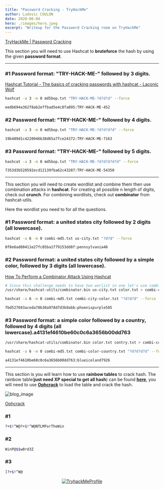 ```yaml
---
title: "Password Cracking - TryHackMe"
author: Ludovic COULON
date: 2020-06-04
hero: ./images/hero.jpeg
excerpt: "Writeup for the Password Cracking room on TryHackMe"
---
```


[TryHackMe | Password Cracking](https://tryhackme.com/room/passwordcracking)

This section you will need to use Hashcat to **bruteforce** the hash by using the given **password format**.

---

### #1 Password format: "TRY-HACK-ME-" followed by 3 digits.

[Hashcat Tutorial - The basics of cracking passwords with hashcat - Laconic Wolf](https://laconicwolf.com/2018/09/29/hashcat-tutorial-the-basics-of-cracking-passwords-with-hashcat/)

```bash
hashcat -a 3 -m 0 md5bop.txt "TRY-HACK-ME-?d?d?d" --force
```

```bash
eedb694a362f8ab2effbad5e4c8fa095:TRY-HACK-ME-452
```

### #2 Password format: "TRY-HACK-ME-" followed by 4 digits.

```bash
hashcat -a 3 -m 0 md5bop.txt "TRY-HACK-ME-?d?d?d?d" --force
```

```bash
19b489d1c4220946b38d65a7fce24372:TRY-HACK-ME-7163
```

### #3 Password format: "TRY-HACK-ME-" followed by 5 digits.

```bash
hashcat -a 3 -m 0 md5bop.txt "TRY-HACK-ME-?d?d?d?d?d" --force
```

```bash
7353d3b528592ecd12139fba62c43287:TRY-HACK-ME-54350
```

---

This section you will need to create wordlist and combine them then use combination attacks in **hashcat**. For creating all possible n length of digits, check out **crunch**. For combining wordlists, check out **combinator** from hashcat-utils.

Here the wordlist you need to for all the questions.

### #1 Password format: a united states city followed by 2 digits (all lowercase).

```bash
hashcat -a 6 -m 0 combi-md5.txt us-city.txt "?d?d" --force
```

```bash
0f8e6ad80411e27fc85ba1f79153dd8f:pennsylvania46
```

### #2 Password format: a united states city followed by a simple color, followed by 3 digits (all lowercase).

[How To Perform a Combinator Attack Using Hashcat](https://www.4armed.com/blog/hashcat-combinator-attack/)

```bash
# Since this challenge needs to have two worlist in one let's use combinator (hashcat utils)
/usr/share/hashcat-utils/combinator.bin us-city.txt color.txt > combi-city-color.txt
```

```bash
hashcat -a 6 -m 0 combi-md5.txt combi-city-color.txt "?d?d?d" --force
```

```bash
fbd527693aceda78b30a978d7d3b9abb:phoenixpurple585
```

### #3 Password format: a simple color followed by a country, followed by 4 digits (all lowercase).a4131ef4610be60c0c6a3656b00dd763

```bash
/usr/share/hashcat-utils/combinator.bin color.txt contry.txt > combi-color-country.txt
```

```bash
hashcat -a 6 -m 0 combi-md5.txt combi-color-country.txt "?d?d?d?d" --force
```

```bash
a4131ef4610be60c0c6a3656b00dd763:blueiceland7926
```

---

This section is you will learn how to use **rainbow tables** to crack hash. The rainbow table(**just need XP special to get all hash**) can be found **[here](http://ophcrack.sourceforge.net/tables.php)**, you will need to use **[Ophcrack](http://ophcrack.sourceforge.net/download.php)** to load the table and crack the hash.

<div className="Image__Medium">
  <img src="https://imgur.com/zS0lftk.png" alt="blog_image" />
</div>

[Ophcrack](https://ophcrack.sourceforge.io/tables.php)

### #1

```bash
?+$!^W@?+$!^W@NTLMForTheWin
```

### #2

```bash
WinP@$$w0rd3Z
```

### #3

```bash
]?+$!^W@
```

<center>
  <a href="https://tryhackme.com/p/boperXD" target="_blank">
    <img src="https://i.imgur.com/GAKz5CS.png" alt="TryhackMeProfile" />
  </a>
</center>
